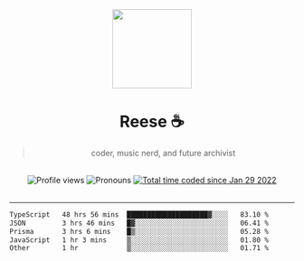 <div align='center'>
  <img src='https://avatars.githubusercontent.com/u/73779441?v=4' width='140' height='140' />
  <h1>Reese ☕️</h1>
  <blockquote>coder, music nerd, and future archivist</blockquote>
  
  <br />
  
  <img alt="Profile views" src="https://komarev.com/ghpvc/?username=ruffpuff1" />
  <img alt='Pronouns' src='https://img.shields.io/endpoint?url=https://pronoundb.org/shields/61181f81be124c42b207bffd' />
  <a href="https://wakatime.com/@72bf611d-9557-4a85-aa1d-46f6a3346744"><img src="https://wakatime.com/badge/user/72bf611d-9557-4a85-aa1d-46f6a3346744.svg" alt="Total time coded since Jan 29 2022" /></a>
</div><br />

<hr />

<!--START_SECTION:waka-->

```txt
TypeScript   48 hrs 56 mins  ████████████████████▓░░░░   83.10 %
JSON         3 hrs 46 mins   █▓░░░░░░░░░░░░░░░░░░░░░░░   06.41 %
Prisma       3 hrs 6 mins    █▒░░░░░░░░░░░░░░░░░░░░░░░   05.28 %
JavaScript   1 hr 3 mins     ▒░░░░░░░░░░░░░░░░░░░░░░░░   01.80 %
Other        1 hr            ▒░░░░░░░░░░░░░░░░░░░░░░░░   01.71 %
```

<!--END_SECTION:waka-->
